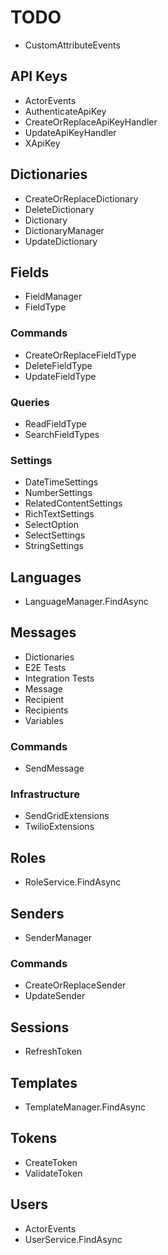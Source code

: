 # TODO

- CustomAttributeEvents

## API Keys

- ActorEvents
- AuthenticateApiKey
- CreateOrReplaceApiKeyHandler
- UpdateApiKeyHandler
- XApiKey
 
## Dictionaries

- CreateOrReplaceDictionary
- DeleteDictionary
- Dictionary
- DictionaryManager
- UpdateDictionary

## Fields

- FieldManager
- FieldType

### Commands

- CreateOrReplaceFieldType
- DeleteFieldType
- UpdateFieldType

### Queries

- ReadFieldType
- SearchFieldTypes

### Settings

- DateTimeSettings
- NumberSettings
- RelatedContentSettings
- RichTextSettings
- SelectOption
- SelectSettings
- StringSettings

## Languages

- LanguageManager.FindAsync

## Messages

- Dictionaries
- E2E Tests
- Integration Tests
- Message
- Recipient
- Recipients
- Variables

### Commands

- SendMessage

### Infrastructure

- SendGridExtensions
- TwilioExtensions

## Roles

- RoleService.FindAsync

## Senders

- SenderManager

### Commands

- CreateOrReplaceSender
- UpdateSender

## Sessions

- RefreshToken

## Templates

- TemplateManager.FindAsync

## Tokens

- CreateToken
- ValidateToken

## Users

- ActorEvents
- UserService.FindAsync
